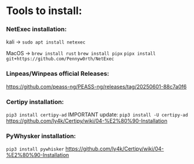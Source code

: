 # Tools to install:

### NetExec installation:
kali -> `sudo apt install netexec`

MacOS -> `brew install rust`
`brew install pipx`
`pipx install git+https://github.com/Pennyw0rth/NetExec`


### Linpeas/Winpeas official Releases:
https://github.com/peass-ng/PEASS-ng/releases/tag/20250601-88c7a0f6


### Certipy installation:
`pip3 install certipy-ad`
IMPORTANT update:
`pip3 install -U certipy-ad`
https://github.com/ly4k/Certipy/wiki/04-%E2%80%90-Installation

### PyWhysker installation:
`pip3 install pywhisker`
https://github.com/ly4k/Certipy/wiki/04-%E2%80%90-Installation

